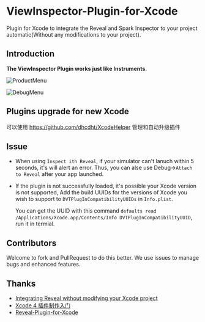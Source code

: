 ViewInspector-Plugin-for-Xcode
=======================

Plugin for Xcode to integrate the Reveal and Spark Inspector to your project automatic(Without any modifications to your project).

## Introduction

**The ViewInspector Plugin works just like Instruments.**

![ProductMenu](https://github.com/shjborage/Reveal-Plugin-for-Xcode/raw/master/Product-InspectWithReveal.png)

![DebugMenu](https://github.com/shjborage/Reveal-Plugin-for-Xcode/raw/master/Debug-AttachToReveal.png)

## Plugins upgrade for new Xcode
可以使用 https://github.com/dhcdht/XcodeHelper 管理和自动升级插件

## Issue
*	When using `Inspect ith Reveal`, if your simulator can't lanuch within 5 seconds, it's will alert an error. Thus, you can alse use Debug->`Attach to Reveal` after your app launched.

* If the plugin is not successfully loaded, it's possible your Xcode version is not supported, Add the build UUIDs for the versions of Xcode you wish to support to `DVTPlugInCompatibilityUUIDs` in `Info.plist`.

	You can get the UUID with this command `defaults read /Applications/Xcode.app/Contents/Info DVTPlugInCompatibilityUUID`, run it in termial.

## Contributors

Welcome to fork and PullRequest to do this better.
We use issues to manage bugs and enhanced features.

## Thanks
	
+	[Integrating Reveal without modifying your Xcode project](http://blog.ittybittyapps.com/blog/2013/11/07/integrating-reveal-without-modifying-your-xcode-project/)
+	[Xcode 4 插件制作入门](http://onevcat.com/2013/02/xcode-plugin)
+	[Reveal-Plugin-for-Xcode](https://github.com/shjborage/Reveal-Plugin-for-Xcode)
